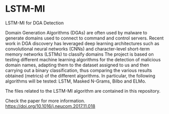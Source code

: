 # LSTM-MI
LSTM-MI for DGA Detection

Domain Generation Algorithms (DGAs) are often used by malware to generate domains used to connect to command and control servers. Recent work in DGA discovery has leveraged deep learning architectures such as convolutional neural networks (CNNs) and character-level short-term memory networks (LSTMs) to classify domains
The project is based on testing different machine learning algorithms for the detection of malicious domain names, adapting them to the dataset assigned to us and then carrying out a binary classification, thus comparing the various results obtained (metrics) of the different algorithms.
In particular, the following algorithms will be tested: LSTM, Masked N-Grams, Bilbo and ELMo.

The files related to the LSTM-MI algorithm are contained in this repository.

Check the paper for more information.
https://doi.org/10.1016/j.neucom.2017.11.018
